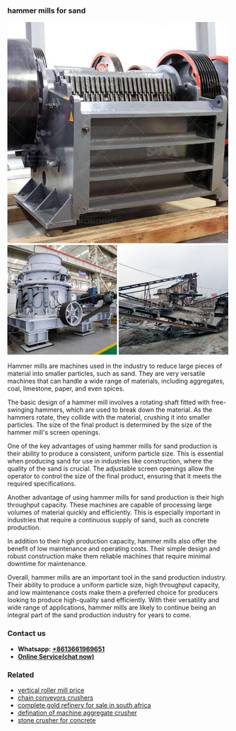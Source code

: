 <h3>hammer mills for sand</h3><img src='1704791659.jpg' alt=''><p>Hammer mills are machines used in the industry to reduce large pieces of material into smaller particles, such as sand. They are very versatile machines that can handle a wide range of materials, including aggregates, coal, limestone, paper, and even spices.</p><p>The basic design of a hammer mill involves a rotating shaft fitted with free-swinging hammers, which are used to break down the material. As the hammers rotate, they collide with the material, crushing it into smaller particles. The size of the final product is determined by the size of the hammer mill's screen openings.</p><p>One of the key advantages of using hammer mills for sand production is their ability to produce a consistent, uniform particle size. This is essential when producing sand for use in industries like construction, where the quality of the sand is crucial. The adjustable screen openings allow the operator to control the size of the final product, ensuring that it meets the required specifications.</p><p>Another advantage of using hammer mills for sand production is their high throughput capacity. These machines are capable of processing large volumes of material quickly and efficiently. This is especially important in industries that require a continuous supply of sand, such as concrete production.</p><p>In addition to their high production capacity, hammer mills also offer the benefit of low maintenance and operating costs. Their simple design and robust construction make them reliable machines that require minimal downtime for maintenance.</p><p>Overall, hammer mills are an important tool in the sand production industry. Their ability to produce a uniform particle size, high throughput capacity, and low maintenance costs make them a preferred choice for producers looking to produce high-quality sand efficiently. With their versatility and wide range of applications, hammer mills are likely to continue being an integral part of the sand production industry for years to come.</p><h3>Contact us</h3><ul><li><strong>Whatsapp:&nbsp;<a href="https://wa.me/8613661969651">+8613661969651</a></strong></li><li><a href="https://swt.shibang-china.com/?git&amp;zhl&amp;hammer mills for sand"><strong>Online Service(chat now)</strong></a></li></ul><h3>Related</h3><ul><li><a href='vertical roller mill price.md'>vertical roller mill price</a></li><li><a href='chain conveyors crushers.md'>chain conveyors crushers</a></li><li><a href='complete gold refinery for sale in south africa.md'>complete gold refinery for sale in south africa</a></li><li><a href='defination of machine aggregate crusher.md'>defination of machine aggregate crusher</a></li><li><a href='stone crusher for concrete.md'>stone crusher for concrete</a></li></ul>